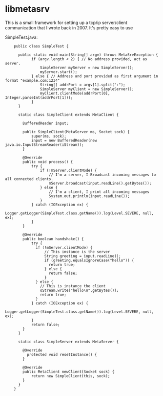 # libmetasrv
This is a small framework for setting up a tcp/ip
server/client communication that I wrote back in 2007.
It's pretty easy to use

SimpleTest.java:

        public class SimpleTest {

          public static void main(String[] argv) throws MetaSrvException {
                if (argv.length < 2) { // No address provided, act as server.
                    SimpleServer myServer = new SimpleServer();
                    myServer.start();
                } else { // Address and port provided as first argument in format "example.com:1234"
                    String[] addrPort = argv[1].split(":");
                    SimpleServer myClient = new SimpleServer();
                    myClient.clientMode(addrPort[0], Integer.parseInt(addrPort[1]));
                }
          }

          static class SimpleClient extends MetaClient {

            BufferedReader input;

            public SimpleClient(MetaServer ms, Socket sock) {
                super(ms, sock);
                input = new BufferedReader(new java.io.InputStreamReader(iStream));
            }

            @Override
            public void process() {
                try {
                    if (!mServer.clientMode) {
                        // I'm a server, I Broadcast incoming messages to all connected clients.
                        mServer.broadcast(input.readLine().getBytes());
                    } else {
                        // I'm a client, I print all incoming messages
                        System.out.println(input.readLine());
                    }
                } catch (IOException ex) {
                    Logger.getLogger(SimpleTest.class.getName()).log(Level.SEVERE, null, ex);
                }
            }

            @Override
            public boolean handshake() {
                try {
                  if (!mServer.clientMode) {
                      // This instance is the server
                      String greeting = input.readLine();
                      if (greeting.equalsIgnoreCase("hello")) {
                        return true;
                      } else {
                        return false;
                      }
                  } else {
                    // This is instance the client
                    oStream.write("hello\n".getBytes());
                    return true;
                  }
                } catch (IOException ex) {
                    Logger.getLogger(SimpleTest.class.getName()).log(Level.SEVERE, null, ex);
                }
                return false;
            }
          }

          static class SimpleServer extends MetaServer {

            @Override
              protected void resetInstance() {
            }

            @Override
            public MetaClient newClient(Socket sock) {
                return new SimpleClient(this, sock);
            }
          }
        }



